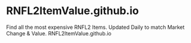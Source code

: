 # RNFL2ItemValue.github.io
Find all the most expensive RNFL2 Items. Updated Daily to match Market Change &amp; Value.
RNFL2ItemValue.github.io

